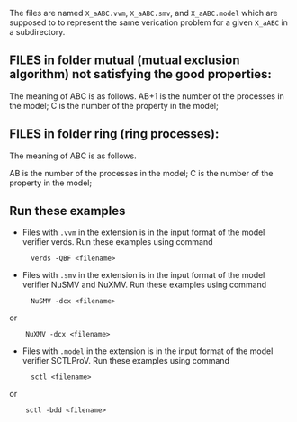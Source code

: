 The files are named `X_aABC.vvm`, `X_aABC.smv`, and `X_aABC.model`
which are supposed to to represent the same verication problem for 
a given `X_aABC` in a subdirectory.

## FILES in folder mutual (mutual exclusion algorithm) not satisfying the good properties:


The meaning of ABC is as follows.
AB+1   	is the number of the processes in the model;
C    	is the number of the property in the model;

## FILES in folder ring (ring processes):

The meaning of ABC is as follows.

AB   	is the number of the processes in the model;
C    	is the number of the property in the model;

## Run these examples

- Files with `.vvm` in the extension is in the input format 
of the model verifier verds. Run these examples using command

		verds -QBF <filename> 
	
- Files with `.smv` in the extension is in the input format of the model verifier NuSMV and NuXMV. Run these examples using command

		NuSMV -dcx <filename>
or

		NuXMV -dcx <filename>
	
- Files with `.model` in the extension is in the input format of the model verifier SCTLProV. Run these examples using command

		sctl <filename>
or
		
		sctl -bdd <filename>
